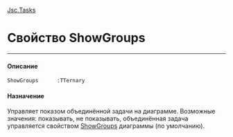 ﻿---
Link: InfoBoard.Ctrl.Jsc.Tasks.@ShowGroups
---

[Jsc.Tasks](Default)

# Свойство ShowGroups
---

#### Описание

    ShowGroups      :TTernary

#### Назначение

Управляет показом объединённой задачи на диаграмме.
Возможные значения: показывать, не показывать, объединённая задача управляется
свойством [ShowGroups](..\ShowGroups) диаграммы (по умолчанию).